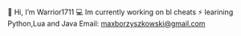 👋 Hi, I’m Warrior1711
 💻 Im currently working on bl cheats
⚡ learining Python,Lua and Java
Email: maxborzyszkowski@gmail.com

<!---
Warrior1711/Warrior1711 is a ✨ special ✨ repository because its `README.md` (this file) appears on your GitHub profile.
You can click the Preview link to take a look at your changes.
--->
